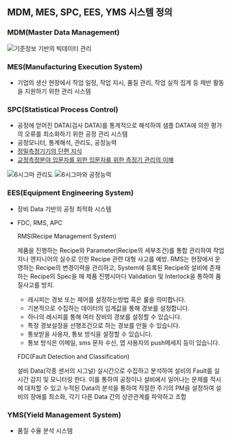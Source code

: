 ## MDM, MES, SPC, EES, YMS 시스템 정의

### MDM(Master Data Management)
![기준정보 기반의 빅데이터 관리](https://image.samsungsds.com/global/ko/support/insights/mdm_img02.jpg?queryString=20200103093439)

### MES(Manufacturing Execution System)
- 기업의 생산 현장에서 작업 일정, 작업 지시, 품질 관리, 작업 실적 집계 등 제반 활동을 지원하기 위한 관리 시스템

### SPC(Statistical Process Control)
- 공정에 얻어진 DATA(검사 DATA)를 통계적으로 해석하여 샘플 DATA에 의한 평가의 오류를 최소화하기 위한 공정 관리 시스템
- 공정모니터, 통계해석, 관리도, 공정능력
- [정밀측정기기의 단편 지식](http://www.mitutoyokorea.com/upload/Customer/Catalog/2016012710226384.pdf)
- [교정측정분야 입문자를 위한 입문자를 위한 측정기 관리의 이해](https://www.kasto.or.kr/program/%EC%B8%A1%EC%A0%95%EA%B8%B0%EA%B4%80%EB%A6%AC%EC%9D%98_%EC%9D%B4%ED%95%B4.pdf)

 ![6시그마 관리도](https://t1.daumcdn.net/cfile/tistory/272F0E4258724DE603)
 ![6시그마와 공정능력](https://t1.daumcdn.net/cfile/tistory/270B9A3758724F7004)

### EES(Equipment Engineering System)
- 장비 Data 기반의 공정 최적화 시스템
- FDC, RMS, APC 
  
  RMS(Recipe Management System)

  제품을 진행하는 Recipe와 Parameter(Recipe의 세부조건)를 통합 관리하여 작업자나 엔지니어의 실수로 인한 Recipe 관련 대형 사고를 예방. 
  RMS는 현장에서 운영하는 Recipe의 변경이력을 관리하고, System에 등록된 Recipe와 설비에 존재하는 Recipe의 Spec을 매 제품 진행시마다 
  Validation 및 Interlock을 통하여 품질사고를 방지.
  
  - 레시피는 경보 또는 제어를 설정하는방법 혹은 룰을 의미합니다.
  - 기본적으로 수집하는 데이터의 임계값을 통해 경보를 설정합니다.
  - 하나의 레시피를 통해 여러 장비의 경보를 설정할 수 있습니다.
  - 특정 경보설정을 선행조건으로 하는 경보를 만들 수 있습니다.
  - 통보받을 사용자, 통보 방식을 설정할 수 있습니다.
  - 통보 방식은 이메일, sms 문자 수신, 앱 사용자의 push메세지 등이 있습니다.
  
  FDC(Fault Detection and Classification) 
  
  설비 Data(각종 센서의 시그널) 실시간으로 수집하고 분석하여 설비의 Fault를 실시간 감지 및 모니터링 한다. 
  이를 통하여 공정이나 설비에서 일어나는 문제를 적시에 대처할 수 있고 누적된 Data의 분석을 통하여 적절한 주기의 PM을 설정하여 
  설비의 장애를 최소화, 각기 다른 Data 간의 상관관계를 파악하고 조합


### YMS(Yield Management System)
- 품질 수율 분석 시스템


